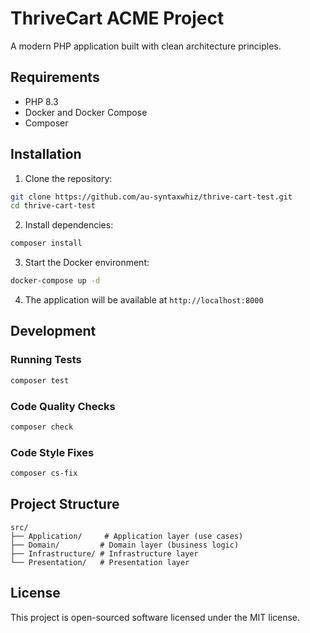 # ThriveCart ACME Project

A modern PHP application built with clean architecture principles.

## Requirements

- PHP 8.3
- Docker and Docker Compose
- Composer

## Installation

1. Clone the repository:
```bash
git clone https://github.com/au-syntaxwhiz/thrive-cart-test.git
cd thrive-cart-test
```

2. Install dependencies:
```bash
composer install
```

3. Start the Docker environment:
```bash
docker-compose up -d
```

4. The application will be available at `http://localhost:8000`

## Development

### Running Tests
```bash
composer test
```

### Code Quality Checks
```bash
composer check
```

### Code Style Fixes
```bash
composer cs-fix
```

## Project Structure

```
src/
├── Application/     # Application layer (use cases)
├── Domain/         # Domain layer (business logic)
├── Infrastructure/ # Infrastructure layer
└── Presentation/   # Presentation layer
```

## License

This project is open-sourced software licensed under the MIT license. 